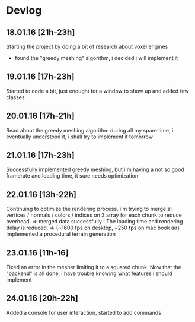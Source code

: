 # Devlog

## 18.01.16 [21h-23h]
Starting the project by doing a bit of research about voxel engines
- found the "greedy meshing" algorithm, i decided i will implement it

## 19.01.16 [17h-23h]
Started to code a bit, just enought for a window to show up and added few classes

## 20.01.16 [17h-21h]
Read about the greedy meshing algorithm during all my spare time, i eventually understood it, i shall try to implement it tomorrow

## 21.01.16 [17h-23h]
Successfully implemented greedy meshing, but i'm having a not so good framerate and loading time, it sure needs optimization

## 22.01.16  [13h-22h]
Continuing to optimize the rendering process, i'm trying to merge all vertices / normals / colors / indices on 3 array for each chunk to reduce overhead.
=> merged data successfully ! The loading time and rendering delay is reduced. => {~1600 fps on desktop, ~250 fps on mac book air}\
Implemented a procedural terrain generation

## 23.01.16 [11h-16]
Fixed an error in the mesher limiting it to a squared chunk.
Now that the "backend" is all done, i have trouble knowing what features i should implement

## 24.01.16 [20h-22h]
Added a console for user interaction, started to add commands